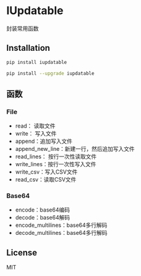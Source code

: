 IUpdatable
=======================

封装常用函数


Installation
-----

```bash
pip install iupdatable
```

```bash
pip install --upgrade iupdatable
```

函数
-----

### File
- read： 读取文件
- write： 写入文件
- append：追加写入文件
- append_new_line：新建一行，然后追加写入文件
- read_lines： 按行一次性读取文件
- write_lines：按行一次性写入文件
- write_csv：写入CSV文件
- read_csv：读取CSV文件

### Base64
- encode：base64编码
- decode：base64解码
- encode_multilines：base64多行解码
- decode_multilines：base64多行解码

License
-------
MIT